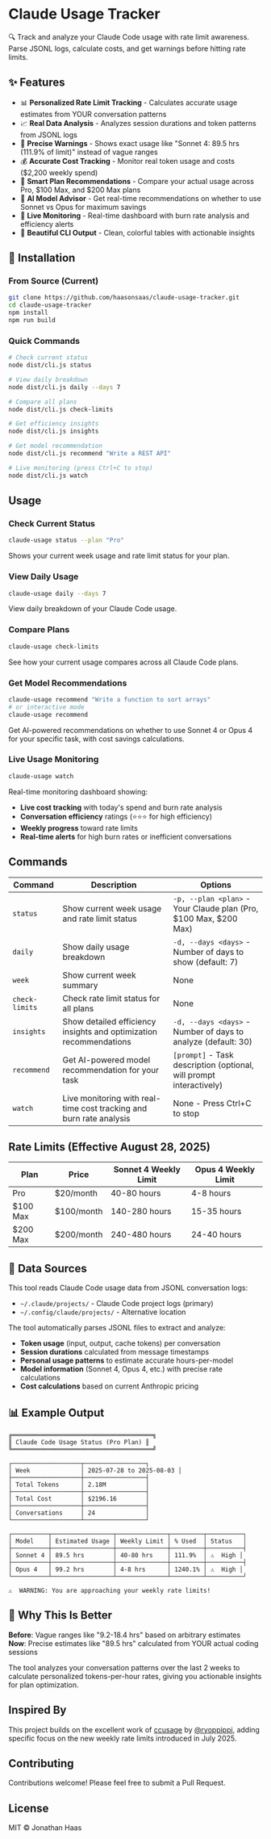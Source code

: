 # Claude Usage Tracker

🔍 Track and analyze your Claude Code usage with rate limit awareness. Parse JSONL logs, calculate costs, and get warnings before hitting rate limits.

## ✨ Features

- 📊 **Personalized Rate Limit Tracking** - Calculates accurate usage estimates from YOUR conversation patterns
- 📈 **Real Data Analysis** - Analyzes session durations and token patterns from JSONL logs
- 🚨 **Precise Warnings** - Shows exact usage like "Sonnet 4: 89.5 hrs (111.9% of limit)" instead of vague ranges
- 💰 **Accurate Cost Tracking** - Monitor real token usage and costs ($2,200 weekly spend)
- 🎯 **Smart Plan Recommendations** - Compare your actual usage across Pro, $100 Max, and $200 Max plans
- 🤖 **AI Model Advisor** - Get real-time recommendations on whether to use Sonnet vs Opus for maximum savings
- 🔴 **Live Monitoring** - Real-time dashboard with burn rate analysis and efficiency alerts
- 📱 **Beautiful CLI Output** - Clean, colorful tables with actionable insights

## 🚀 Installation

### From Source (Current)

```bash
git clone https://github.com/haasonsaas/claude-usage-tracker.git
cd claude-usage-tracker
npm install
npm run build
```

### Quick Commands

```bash
# Check current status
node dist/cli.js status

# View daily breakdown
node dist/cli.js daily --days 7

# Compare all plans
node dist/cli.js check-limits

# Get efficiency insights
node dist/cli.js insights

# Get model recommendation
node dist/cli.js recommend "Write a REST API"

# Live monitoring (press Ctrl+C to stop)
node dist/cli.js watch
```

## Usage

### Check Current Status
```bash
claude-usage status --plan "Pro"
```

Shows your current week usage and rate limit status for your plan.

### View Daily Usage
```bash
claude-usage daily --days 7
```

View daily breakdown of your Claude Code usage.

### Compare Plans
```bash
claude-usage check-limits
```

See how your current usage compares across all Claude Code plans.

### Get Model Recommendations
```bash
claude-usage recommend "Write a function to sort arrays"
# or interactive mode
claude-usage recommend
```

Get AI-powered recommendations on whether to use Sonnet 4 or Opus 4 for your specific task, with cost savings calculations.

### Live Usage Monitoring
```bash
claude-usage watch
```

Real-time monitoring dashboard showing:
- **Live cost tracking** with today's spend and burn rate analysis
- **Conversation efficiency** ratings (⭐⭐⭐ for high efficiency)
- **Weekly progress** toward rate limits
- **Real-time alerts** for high burn rates or inefficient conversations

## Commands

| Command | Description | Options |
|---------|-------------|---------|
| `status` | Show current week usage and rate limit status | `-p, --plan <plan>` - Your Claude plan (Pro, $100 Max, $200 Max) |
| `daily` | Show daily usage breakdown | `-d, --days <days>` - Number of days to show (default: 7) |
| `week` | Show current week summary | None |
| `check-limits` | Check rate limit status for all plans | None |
| `insights` | Show detailed efficiency insights and optimization recommendations | `-d, --days <days>` - Number of days to analyze (default: 30) |
| `recommend` | Get AI-powered model recommendation for your task | `[prompt]` - Task description (optional, will prompt interactively) |
| `watch` | Live monitoring with real-time cost tracking and burn rate analysis | None - Press Ctrl+C to stop |

## Rate Limits (Effective August 28, 2025)

| Plan | Price | Sonnet 4 Weekly Limit | Opus 4 Weekly Limit |
|------|-------|----------------------|---------------------|
| Pro | $20/month | 40-80 hours | 4-8 hours |
| $100 Max | $100/month | 140-280 hours | 15-35 hours |
| $200 Max | $200/month | 240-480 hours | 24-40 hours |

## 📂 Data Sources

This tool reads Claude Code usage data from JSONL conversation logs:
- `~/.claude/projects/` - Claude Code project logs (primary)
- `~/.config/claude/projects/` - Alternative location

The tool automatically parses JSONL files to extract and analyze:
- **Token usage** (input, output, cache tokens) per conversation
- **Session durations** calculated from message timestamps
- **Personal usage patterns** to estimate accurate hours-per-model
- **Model information** (Sonnet 4, Opus 4, etc.) with precise rate calculations
- **Cost calculations** based on current Anthropic pricing

## 📊 Example Output

```
╔═══════════════════════════════════════╗
║ Claude Code Usage Status (Pro Plan) ║
╚═══════════════════════════════════════╝

┌───────────────────┬─────────────────┐
│ Week              │ 2025-07-28 to 2025-08-03 │
├───────────────────┼─────────────────┤
│ Total Tokens      │ 2.18M           │
├───────────────────┼─────────────────┤
│ Total Cost        │ $2196.16        │
├───────────────────┼─────────────────┤
│ Conversations     │ 24              │
└───────────────────┴─────────────────┘

┌──────────┬─────────────────┬──────────────┬─────────┬──────────┐
│ Model    │ Estimated Usage │ Weekly Limit │ % Used  │ Status   │
├──────────┼─────────────────┼──────────────┼─────────┼──────────┤
│ Sonnet 4 │ 89.5 hrs        │ 40-80 hrs    │ 111.9%  │ ⚠️  High │
├──────────┼─────────────────┼──────────────┼─────────┼──────────┤
│ Opus 4   │ 99.2 hrs        │ 4-8 hrs      │ 1240.1% │ ⚠️  High │
└──────────┴─────────────────┴──────────────┴─────────┴──────────┘

⚠️  WARNING: You are approaching your weekly rate limits!
```

## 🎯 **Why This Is Better**

**Before**: Vague ranges like "9.2-18.4 hrs" based on arbitrary estimates  
**Now**: Precise estimates like "89.5 hrs" calculated from YOUR actual coding sessions

The tool analyzes your conversation patterns over the last 2 weeks to calculate personalized tokens-per-hour rates, giving you actionable insights for plan optimization.

## Inspired By

This project builds on the excellent work of [ccusage](https://github.com/ryoppippi/ccusage) by [@ryoppippi](https://github.com/ryoppippi), adding specific focus on the new weekly rate limits introduced in July 2025.

## Contributing

Contributions welcome! Please feel free to submit a Pull Request.

## License

MIT © Jonathan Haas